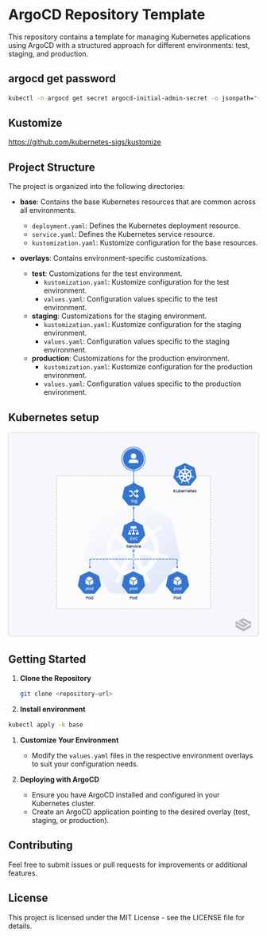 # ArgoCD Repository Template

This repository contains a template for managing Kubernetes applications using ArgoCD with a structured approach for different environments: test, staging, and production.

## argocd get password

```sh
kubectl -n argocd get secret argocd-initial-admin-secret -o jsonpath="{.data.password}" | base64 -d
```

## Kustomize

<https://github.com/kubernetes-sigs/kustomize>

## Project Structure

The project is organized into the following directories:

- **base**: Contains the base Kubernetes resources that are common across all environments.
  - `deployment.yaml`: Defines the Kubernetes deployment resource.
  - `service.yaml`: Defines the Kubernetes service resource.
  - `kustomization.yaml`: Kustomize configuration for the base resources.

- **overlays**: Contains environment-specific customizations.
  - **test**: Customizations for the test environment.
    - `kustomization.yaml`: Kustomize configuration for the test environment.
    - `values.yaml`: Configuration values specific to the test environment.
  - **staging**: Customizations for the staging environment.
    - `kustomization.yaml`: Kustomize configuration for the staging environment.
    - `values.yaml`: Configuration values specific to the staging environment.
  - **production**: Customizations for the production environment.
    - `kustomization.yaml`: Kustomize configuration for the production environment.
    - `values.yaml`: Configuration values specific to the production environment.

## Kubernetes setup

![alt text](kubernets_flow.png)

## Getting Started

1. **Clone the Repository**

   ```bash
   git clone <repository-url>
   ```

2. **Install environment**
  
  ```bash
  kubectl apply -k base
  ```

1. **Customize Your Environment**
   - Modify the `values.yaml` files in the respective environment overlays to suit your configuration needs.

2. **Deploying with ArgoCD**
   - Ensure you have ArgoCD installed and configured in your Kubernetes cluster.
   - Create an ArgoCD application pointing to the desired overlay (test, staging, or production).

## Contributing

Feel free to submit issues or pull requests for improvements or additional features.

## License

This project is licensed under the MIT License - see the LICENSE file for details.
